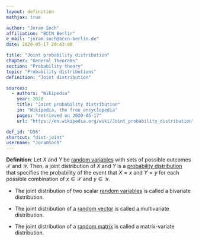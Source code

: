 ```yaml
---
layout: definition
mathjax: true

author: "Joram Soch"
affiliation: "BCCN Berlin"
e_mail: "joram.soch@bccn-berlin.de"
date: 2020-05-17 20:43:00

title: "Joint probability distribution"
chapter: "General Theorems"
section: "Probability theory"
topic: "Probability distributions"
definition: "Joint distribution"

sources:
  - authors: "Wikipedia"
    year: 2020
    title: "Joint probability distribution"
    in: "Wikipedia, the free encyclopedia"
    pages: "retrieved on 2020-05-17"
    url: "https://en.wikipedia.org/wiki/Joint_probability_distribution"

def_id: "D56"
shortcut: "dist-joint"
username: "JoramSoch"
---
```



**Definition**: Let $X$ and $Y$ be [random variables](/D/rvar) with sets of possible outcomes $\mathcal{X}$ and $\mathcal{Y}$. Then, a joint distribution of $X$ and $Y$ is a [probability distribution](/D/dist) that specifies the probability of the event that $X = x$ and $Y = y$ for each possible combination of $x \in \mathcal{X}$ and $y \in \mathcal{Y}$.

- The joint distribution of two scalar [random variables](/D/rvar) is called a bivariate distribution.

- The joint distribution of a [random vector](/D/rvec) is called a multivariate distribution.

- The joint distribution of a [random matrix](/D/rmat) is called a matrix-variate distribution.